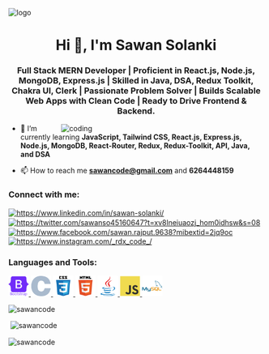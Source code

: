 ![logo](https://github.com/sawancode/sawancode/blob/main/png)
<h1 align="center">Hi 👋, I'm Sawan Solanki</h1>
<h3 align="center">Full Stack MERN Developer | Proficient in React.js, Node.js, MongoDB, Express.js | Skilled in Java, DSA, Redux Toolkit, Chakra UI, Clerk | Passionate Problem Solver | Builds Scalable Web Apps with Clean Code | Ready to Drive Frontend & Backend.
</h3>

<img align="right" alt="coding" width="400" src="https://user-images.githubusercontent.com/55389276/140866485-8fb1c876-9a8f-4d6a-98dc-08c4981eaf70.gif">

- 🌱 I’m currently learning **JavaScript, Tailwind CSS, React.js, Express.js, Node.js, MongoDB, React-Router, Redux, Redux-Toolkit, API, Java, and DSA**

- 📫 How to reach me **sawancode@gmail.com** and **6264448159**

<h3 align="left">Connect with me:</h3>
<p align="left">
<a href="https://linkedin.com/in/https://www.linkedin.com/in/sawan-solanki/" target="blank"><img align="center" src="https://raw.githubusercontent.com/rahuldkjain/github-profile-readme-generator/master/src/images/icons/Social/linked-in-alt.svg" alt="https://www.linkedin.com/in/sawan-solanki/" height="30" width="40" /></a>  
<a href="https://twitter.com/https://twitter.com/sawanso45160647?t=xv8lneiuaozj_hom0idhsw&s=08" target="blank"><img align="center" src="https://raw.githubusercontent.com/rahuldkjain/github-profile-readme-generator/master/src/images/icons/Social/twitter.svg" alt="https://twitter.com/sawanso45160647?t=xv8lneiuaozj_hom0idhsw&s=08" height="30" width="40" /></a>
<a href="https://fb.com/https://www.facebook.com/sawan.rajput.9638?mibextid=2jq9oc" target="blank"><img align="center" src="https://raw.githubusercontent.com/rahuldkjain/github-profile-readme-generator/master/src/images/icons/Social/facebook.svg" alt="https://www.facebook.com/sawan.rajput.9638?mibextid=2jq9oc" height="30" width="40" /></a>
<a href="https://instagram.com/https://www.instagram.com/_rdx_code_/" target="blank"><img align="center" src="https://raw.githubusercontent.com/rahuldkjain/github-profile-readme-generator/master/src/images/icons/Social/instagram.svg" alt="https://www.instagram.com/_rdx_code_/" height="30" width="40" /></a>
</p>

<h3 align="left">Languages and Tools:</h3>
<p align="left"> <a href="https://getbootstrap.com" target="_blank" rel="noreferrer"> <img src="https://raw.githubusercontent.com/devicons/devicon/master/icons/bootstrap/bootstrap-plain-wordmark.svg" alt="bootstrap" width="40" height="40"/> </a> <a href="https://www.cprogramming.com/" target="_blank" rel="noreferrer"> <img src="https://raw.githubusercontent.com/devicons/devicon/master/icons/c/c-original.svg" alt="c" width="40" height="40"/> </a> <a href="https://www.w3schools.com/css/" target="_blank" rel="noreferrer"> <img src="https://raw.githubusercontent.com/devicons/devicon/master/icons/css3/css3-original-wordmark.svg" alt="css3" width="40" height="40"/> </a> <a href="https://www.w3.org/html/" target="_blank" rel="noreferrer"> <img src="https://raw.githubusercontent.com/devicons/devicon/master/icons/html5/html5-original-wordmark.svg" alt="html5" width="40" height="40"/> </a> <a href="https://www.java.com" target="_blank" rel="noreferrer"> <img src="https://raw.githubusercontent.com/devicons/devicon/master/icons/java/java-original.svg" alt="java" width="40" height="40"/> </a> <a href="https://developer.mozilla.org/en-US/docs/Web/JavaScript" target="_blank" rel="noreferrer"> <img src="https://raw.githubusercontent.com/devicons/devicon/master/icons/javascript/javascript-original.svg" alt="javascript" width="40" height="40"/> </a> <a href="https://www.mysql.com/" target="_blank" rel="noreferrer"> <img src="https://raw.githubusercontent.com/devicons/devicon/master/icons/mysql/mysql-original-wordmark.svg" alt="mysql" width="40" height="40"/> </a> </p>


<p align="left"> <img src="https://komarev.com/ghpvc/?username=sawancode&label=Profile%20views&color=0e75b6&style=flat" alt="sawancode" /> </p>

<p>&nbsp;<img align="center" src="https://github-readme-stats.vercel.app/api?username=sawancode&show_icons=true&locale=en" alt="sawancode" /></p>

<p><img align="center" src="https://github-readme-streak-stats.herokuapp.com/?user=sawancode&" alt="sawancode" /></p>
